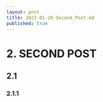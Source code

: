 ```yaml
---
layout: post
title: 2023-01-26-Second_Post.md
published: true
---
```

# 2. SECOND POST
## 2.1
### 2.1.1
